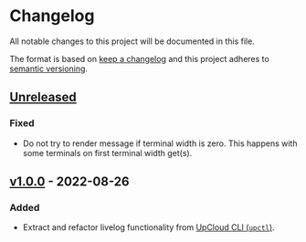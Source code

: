 # Changelog

All notable changes to this project will be documented in this file.

The format is based on [keep a changelog](https://keepachangelog.com/en/1.0.0/) and this project adheres to [semantic versioning](https://semver.org/spec/v2.0.0.html).

## [Unreleased]

### Fixed
- Do not try to render message if terminal width is zero. This happens with some terminals on first terminal width get(s).

## [v1.0.0] - 2022-08-26

### Added
- Extract and refactor livelog functionality from [UpCloud CLI (`upctl`)](https://github.com/UpCloudLtd/upcloud-cli.git).


[Unreleased]: https://github.com/UpCloudLtd/progress/compare/v1.0.0...HEAD
[v1.0.0]: https://github.com/UpCloudLtd/progress/releases/tag/v1.0.0
